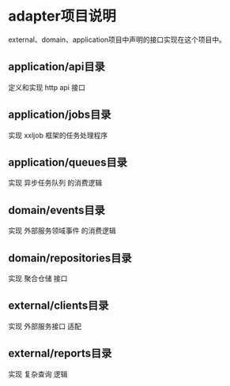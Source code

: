 # adapter项目说明
external、domain、application项目中声明的接口实现在这个项目中。

## application/api目录
定义和实现 http api 接口

## application/jobs目录
实现 xxljob 框架的任务处理程序

## application/queues目录
实现 异步任务队列 的消费逻辑

## domain/events目录
实现 外部服务领域事件 的消费逻辑

## domain/repositories目录
实现 聚合仓储 接口

## external/clients目录
实现 外部服务接口 适配

## external/reports目录
实现 复杂查询 逻辑

